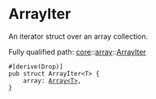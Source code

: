 # ArrayIter

An iterator struct over an array collection.

Fully qualified path: [core](./core.md)::[array](./core-array.md)::[ArrayIter](./core-array-ArrayIter.md)

<pre><code class="language-cairo">#[derive(Drop)]
pub struct ArrayIter&lt;T&gt; {
    array: <a href="core-array-Array.html">Array&lt;T&gt;</a>,
}</code></pre>

